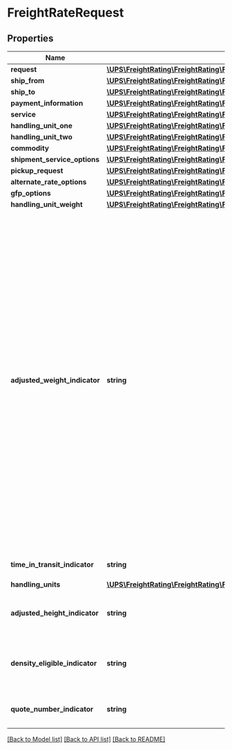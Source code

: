 # FreightRateRequest

## Properties
Name | Type | Description | Notes
------------ | ------------- | ------------- | -------------
**request** | [**\UPS\FreightRating\FreightRating\FreightRateRequestRequest**](FreightRateRequestRequest.md) |  | 
**ship_from** | [**\UPS\FreightRating\FreightRating\FreightRateRequestShipFrom**](FreightRateRequestShipFrom.md) |  | 
**ship_to** | [**\UPS\FreightRating\FreightRating\FreightRateRequestShipTo**](FreightRateRequestShipTo.md) |  | 
**payment_information** | [**\UPS\FreightRating\FreightRating\FreightRateRequestPaymentInformation**](FreightRateRequestPaymentInformation.md) |  | 
**service** | [**\UPS\FreightRating\FreightRating\FreightRateRequestService**](FreightRateRequestService.md) |  | 
**handling_unit_one** | [**\UPS\FreightRating\FreightRating\FreightRateRequestHandlingUnitOne**](FreightRateRequestHandlingUnitOne.md) |  | [optional] 
**handling_unit_two** | [**\UPS\FreightRating\FreightRating\FreightRateRequestHandlingUnitTwo**](FreightRateRequestHandlingUnitTwo.md) |  | [optional] 
**commodity** | [**\UPS\FreightRating\FreightRating\FreightRateRequestCommodity[]**](FreightRateRequestCommodity.md) |  | 
**shipment_service_options** | [**\UPS\FreightRating\FreightRating\FreightRateRequestShipmentServiceOptions**](FreightRateRequestShipmentServiceOptions.md) |  | [optional] 
**pickup_request** | [**\UPS\FreightRating\FreightRating\FreightRateRequestPickupRequest**](FreightRateRequestPickupRequest.md) |  | [optional] 
**alternate_rate_options** | [**\UPS\FreightRating\FreightRating\FreightRateRequestAlternateRateOptions**](FreightRateRequestAlternateRateOptions.md) |  | [optional] 
**gfp_options** | [**\UPS\FreightRating\FreightRating\FreightRateRequestGFPOptions**](FreightRateRequestGFPOptions.md) |  | [optional] 
**handling_unit_weight** | [**\UPS\FreightRating\FreightRating\FreightRateRequestHandlingUnitWeight**](FreightRateRequestHandlingUnitWeight.md) |  | [optional] 
**adjusted_weight_indicator** | **string** | Indicator used to specify if the user wants to subtract the handling unit weight. Defaults to false.   When AdjustedWeightIndicator is set to \&quot;true\&quot;: - If HandlingUnitWeight is present, the HandlingUnitWeight Value will be subtracted and prorated from the FreightLineItem Weight Value. The subtracted/prorated FreightLineItem Weight will be used for GFP rating. - If HandlingUnitWeight is not present and the AdjustedWeightValue is present, the adjusted weight value from the FreightLineItem object will be used to do a GFP rating request to UPGF. - If HandlingUnitWeight is not present and the AdjustedWeightValue is not present, the original weight from the FreightLineItem object will be used to do a GFP rating request to UPGF.In this case, the HandlingUnitWeight value  is assume to be zero.  AdjustedWeightIndicator set to \&quot;false\&quot;: - The FreightLineItem.Weight will be used for both LTL and GFP rating requests (current functionality). The HandlingUnitWeight or the FreightLineItem.AdjustedWeight will not be used. | [optional] 
**time_in_transit_indicator** | **string** | Presence of the tag indicates Time in Transit information is requested and will be returned. | [optional] 
**handling_units** | [**\UPS\FreightRating\FreightRating\FreightRateRequestHandlingUnits[]**](FreightRateRequestHandlingUnits.md) |  | [optional] 
**adjusted_height_indicator** | **string** | The presence of the AdjustedHeightIndicator indicates that allow the height reduction adjustment for density based rate request. | [optional] 
**density_eligible_indicator** | **string** | The presence of the tag indicates that the rate request is density based. For Density Based Rating (DBR), the customer must have DBR Contract Service. | [optional] 
**quote_number_indicator** | **string** | The presence of this indicator means a Quote Number will be returned for this LTL Freight Rate quote request. | [optional] 

[[Back to Model list]](../../README.md#documentation-for-models) [[Back to API list]](../../README.md#documentation-for-api-endpoints) [[Back to README]](../../README.md)

